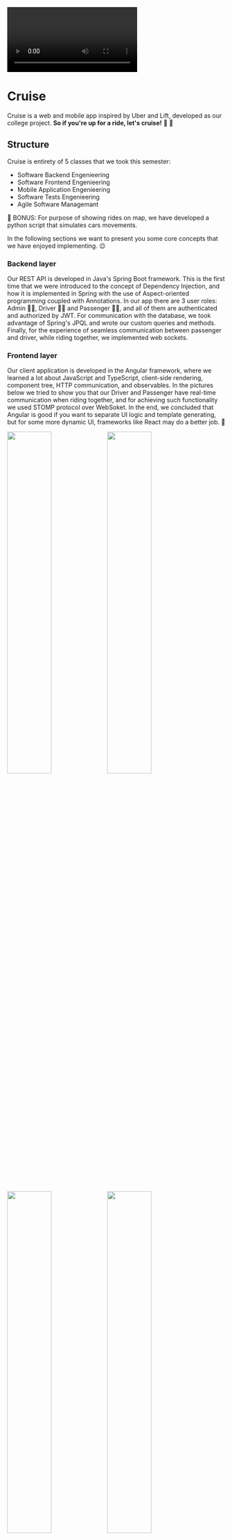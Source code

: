 

<video src="https://user-images.githubusercontent.com/62771420/217657272-01091333-9076-4100-9f0e-bb6d8dbf1680.mp4" controls="controls" style="max-width: 730px;">
</video>

# Cruise

Cruise is a web and mobile app inspired by Uber and Lift, developed as our college project. **So if you're up for a ride, let's cruise!** 🚗 💨

## Structure

Cruise is entirety of 5 classes that we took this semester:

- Software Backend Engenieering
- Software Frontend Engenieering
- Mobile Application Engenieering
- Software Tests Engenieering
- Agile Software Managemant

🎁 BONUS: For purpose of showing rides on map, we have developed a python script that simulates cars movements.

In the following sections we want to present you some core concepts that we have enjoyed  implementing. 😉 

### Backend layer

Our REST API is developed in Java's Spring Boot framework. This is the first time that we were introduced to the concept of Dependency Injection, and how it is implemented in Spring with the use of Aspect-oriented programming coupled with Annotations. In our app there are 3 user roles: Admin 👨‍💼, Driver 👮‍♂️ and Passenger 🙋‍♀️, and all of them are authenticated and authorized by JWT. For communication with the database, we took advantage of Spring's JPQL and wrote our custom queries and methods. Finally, for the experience of seamless communication between passenger and driver, while riding together, we implemented web sockets.

### Frontend layer

Our client application is developed in the Angular framework, where we learned a lot about JavaScript and TypeScript, client-side rendering, component tree, HTTP communication, and observables. In the pictures below we tried to show you that our Driver and Passenger have real-time communication when riding together, and for achieving such functionality we used STOMP protocol over WebSoket. In the end, we concluded that Angular is good if you want to separate UI logic and template generating, but for some more dynamic UI, frameworks like React may do a better job. 🤔 

<img src="https://github.com/tamarailic/cruise/blob/main/docs/assets/images/img1.PNG" width="45%"></img> <img src="https://github.com/tamarailic/cruise/blob/main/docs/assets/images/img3.PNG" width="45%"></img> <img src="https://github.com/tamarailic/cruise/blob/main/docs/assets/images/img4.PNG" width="45%"></img> <img src="https://github.com/tamarailic/cruise/blob/main/docs/assets/images/img5.PNG" width="45%"></img> <img src="https://github.com/tamarailic/cruise/blob/main/docs/assets/images/img6.PNG" width="45%"></img> <img src="https://github.com/tamarailic/cruise/blob/main/docs/assets/images/img7.PNG" width="45%"></img><img src="https://github.com/tamarailic/cruise/blob/main/docs/assets/images/img8.PNG" width="45%"></img> <img src="https://github.com/tamarailic/cruise/blob/main/docs/assets/images/img9.PNG" width="45%"></img>

### Mobile App

Our mobile application is developed as an Android native app 📱 and published to Google Play Store, so if you want [check it out](https://play.google.com/store/apps/details?id=com.cruisemobile.cruise). The main concept that we got to experience in practise is how Android Activity and Fragment Lifecycles ♻️ work and what kind of job is suited for each one of them. Also, we implemented chat communication where users receive and send messages in real-time, by making use of basic Java WebSockets and their sessions.

<img src="https://github.com/tamarailic/cruise/blob/main/docs/assets/images/Screenshot_20230203_002950.png" width="18%"></img> <img src="https://github.com/tamarailic/cruise/blob/main/docs/assets/images/Screenshot_20230203_003040.png" width="18%"></img> <img src="https://github.com/tamarailic/cruise/blob/main/docs/assets/images/Screenshot_20230203_004159.png" width="18%"></img> <img src="https://github.com/tamarailic/cruise/blob/main/docs/assets/images/Screenshot_20230203_003957.png" width="18%"></img><img src="https://github.com/tamarailic/cruise/blob/main/docs/assets/images/Screenshot_20230203_003907.png" width="18%"></img> <img src="https://github.com/tamarailic/cruise/blob/main/docs/assets/images/Screenshot_20230203_003939.png" width="18%"></img> <img src="https://github.com/tamarailic/cruise/blob/main/docs/assets/images/Screenshot_20230203_004019.png" width="18%"></img><img src="https://github.com/tamarailic/cruise/blob/main/docs/assets/images/Screenshot_20230203_004034.png" width="18%"></img> <img src="https://github.com/tamarailic/cruise/blob/main/docs/assets/images/Screenshot_20230203_004053.png" width="18%"></img> <img src="https://github.com/tamarailic/cruise/blob/main/docs/assets/images/Screenshot_20230203_004336.png" width="18%"></img>

### Testing

We wanted to ensure that our core functionality works properly, so we provided unit(JUnit 5), integration (JUnit 5, Jasmin🌸 and Karma), and end-to-end (Selenium) tests. We started by testing our Spring Boot repositories then proceeded to mock and stub for our service unit tests and concluded with an integrated mvc test of our controllers. Testing angular components with Jasmin was peace of cake 🧁 and for more production-like circumstances we tested passenger ride requests and different ride states with end-to-end tests.

### Scrum

The whole process of our app development was tracked on the project management tool ClickUp 👆. Each week we had a meeting for sprint planning with our "Scrum master" where we agreed on goals for the next sprint. Each sprint was evaluated by definition of done and internally reviewed and retrospected by our development team.
